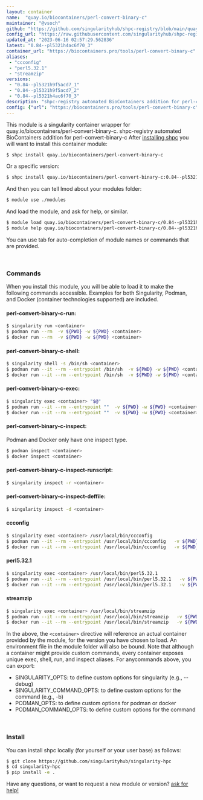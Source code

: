 ```yaml
---
layout: container
name:  "quay.io/biocontainers/perl-convert-binary-c"
maintainer: "@vsoch"
github: "https://github.com/singularityhub/shpc-registry/blob/main/quay.io/biocontainers/perl-convert-binary-c/container.yaml"
config_url: "https://raw.githubusercontent.com/singularityhub/shpc-registry/main/quay.io/biocontainers/perl-convert-binary-c/container.yaml"
updated_at: "2023-06-16 02:57:29.562836"
latest: "0.84--pl5321h4ac6f70_3"
container_url: "https://biocontainers.pro/tools/perl-convert-binary-c"
aliases:
 - "ccconfig"
 - "perl5.32.1"
 - "streamzip"
versions:
 - "0.84--pl5321h9f5acd7_1"
 - "0.84--pl5321h9f5acd7_2"
 - "0.84--pl5321h4ac6f70_3"
description: "shpc-registry automated BioContainers addition for perl-convert-binary-c"
config: {"url": "https://biocontainers.pro/tools/perl-convert-binary-c", "maintainer": "@vsoch", "description": "shpc-registry automated BioContainers addition for perl-convert-binary-c", "latest": {"0.84--pl5321h4ac6f70_3": "sha256:62f2118316c10d668f620f1b39c4ba2857ad52147c3af3172354023567f6987a"}, "tags": {"0.84--pl5321h9f5acd7_1": "sha256:e6e39cf20f8d688220197cfc3d3e584a9002c0ac4ad89b7493e0d67cc0f7ccd2", "0.84--pl5321h9f5acd7_2": "sha256:22a7aff8c72a3057d0d9a921cb4e6fbf385d62e83b0b6b3af0968e0ff72c0bfd", "0.84--pl5321h4ac6f70_3": "sha256:62f2118316c10d668f620f1b39c4ba2857ad52147c3af3172354023567f6987a"}, "docker": "quay.io/biocontainers/perl-convert-binary-c", "aliases": {"ccconfig": "/usr/local/bin/ccconfig", "perl5.32.1": "/usr/local/bin/perl5.32.1", "streamzip": "/usr/local/bin/streamzip"}}
---
```


This module is a singularity container wrapper for quay.io/biocontainers/perl-convert-binary-c.
shpc-registry automated BioContainers addition for perl-convert-binary-c
After [installing shpc](#install) you will want to install this container module:


```bash
$ shpc install quay.io/biocontainers/perl-convert-binary-c
```

Or a specific version:

```bash
$ shpc install quay.io/biocontainers/perl-convert-binary-c:0.84--pl5321h4ac6f70_3
```

And then you can tell lmod about your modules folder:

```bash
$ module use ./modules
```

And load the module, and ask for help, or similar.

```bash
$ module load quay.io/biocontainers/perl-convert-binary-c/0.84--pl5321h4ac6f70_3
$ module help quay.io/biocontainers/perl-convert-binary-c/0.84--pl5321h4ac6f70_3
```

You can use tab for auto-completion of module names or commands that are provided.

<br>

### Commands

When you install this module, you will be able to load it to make the following commands accessible.
Examples for both Singularity, Podman, and Docker (container technologies supported) are included.

#### perl-convert-binary-c-run:

```bash
$ singularity run <container>
$ podman run --rm  -v ${PWD} -w ${PWD} <container>
$ docker run --rm  -v ${PWD} -w ${PWD} <container>
```

#### perl-convert-binary-c-shell:

```bash
$ singularity shell -s /bin/sh <container>
$ podman run --it --rm --entrypoint /bin/sh  -v ${PWD} -w ${PWD} <container>
$ docker run --it --rm --entrypoint /bin/sh  -v ${PWD} -w ${PWD} <container>
```

#### perl-convert-binary-c-exec:

```bash
$ singularity exec <container> "$@"
$ podman run --it --rm --entrypoint ""  -v ${PWD} -w ${PWD} <container> "$@"
$ docker run --it --rm --entrypoint ""  -v ${PWD} -w ${PWD} <container> "$@"
```

#### perl-convert-binary-c-inspect:

Podman and Docker only have one inspect type.

```bash
$ podman inspect <container>
$ docker inspect <container>
```

#### perl-convert-binary-c-inspect-runscript:

```bash
$ singularity inspect -r <container>
```

#### perl-convert-binary-c-inspect-deffile:

```bash
$ singularity inspect -d <container>
```


#### ccconfig

```bash
$ singularity exec <container> /usr/local/bin/ccconfig
$ podman run --it --rm --entrypoint /usr/local/bin/ccconfig   -v ${PWD} -w ${PWD} <container> -c " $@"
$ docker run --it --rm --entrypoint /usr/local/bin/ccconfig   -v ${PWD} -w ${PWD} <container> -c " $@"
```


#### perl5.32.1

```bash
$ singularity exec <container> /usr/local/bin/perl5.32.1
$ podman run --it --rm --entrypoint /usr/local/bin/perl5.32.1   -v ${PWD} -w ${PWD} <container> -c " $@"
$ docker run --it --rm --entrypoint /usr/local/bin/perl5.32.1   -v ${PWD} -w ${PWD} <container> -c " $@"
```


#### streamzip

```bash
$ singularity exec <container> /usr/local/bin/streamzip
$ podman run --it --rm --entrypoint /usr/local/bin/streamzip   -v ${PWD} -w ${PWD} <container> -c " $@"
$ docker run --it --rm --entrypoint /usr/local/bin/streamzip   -v ${PWD} -w ${PWD} <container> -c " $@"
```



In the above, the `<container>` directive will reference an actual container provided
by the module, for the version you have chosen to load. An environment file in the
module folder will also be bound. Note that although a container
might provide custom commands, every container exposes unique exec, shell, run, and
inspect aliases. For anycommands above, you can export:

 - SINGULARITY_OPTS: to define custom options for singularity (e.g., --debug)
 - SINGULARITY_COMMAND_OPTS: to define custom options for the command (e.g., -b)
 - PODMAN_OPTS: to define custom options for podman or docker
 - PODMAN_COMMAND_OPTS: to define custom options for the command

<br>

### Install

You can install shpc locally (for yourself or your user base) as follows:

```bash
$ git clone https://github.com/singularityhub/singularity-hpc
$ cd singularity-hpc
$ pip install -e .
```

Have any questions, or want to request a new module or version? [ask for help!](https://github.com/singularityhub/singularity-hpc/issues)